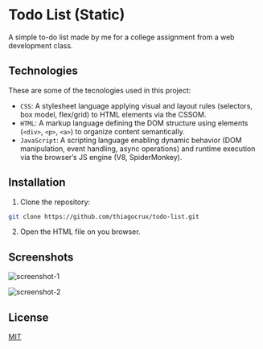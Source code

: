 # Todo List (Static)

A simple to-do list made by me for a college assignment from a web development class.

## Technologies

These are some of the tecnologies used in this project:

- `CSS`: A stylesheet language applying visual and layout rules (selectors, box model, flex/grid) to HTML elements via the CSSOM.
- `HTML`: A markup language defining the DOM structure using elements (`<div>`, `<p>`, `<a>`) to organize content semantically.
- `JavaScript`: A scripting language enabling dynamic behavior (DOM manipulation, event handling, async operations) and runtime execution via the browser’s JS engine (V8, SpiderMonkey).


## Installation

1. Clone the repository:

```sh
git clone https://github.com/thiagocrux/todo-list.git
```

2. Open the HTML file on you browser.

## Screenshots

![screenshot-1](https://user-images.githubusercontent.com/29850573/109230721-11afae00-77a4-11eb-93c4-3abcc183597c.png)

![screenshot-2](https://user-images.githubusercontent.com/29850573/109230746-1e340680-77a4-11eb-8d50-2fd1dddaafd2.png)
  
## License

[MIT](https://choosealicense.com/licenses/mit/)
